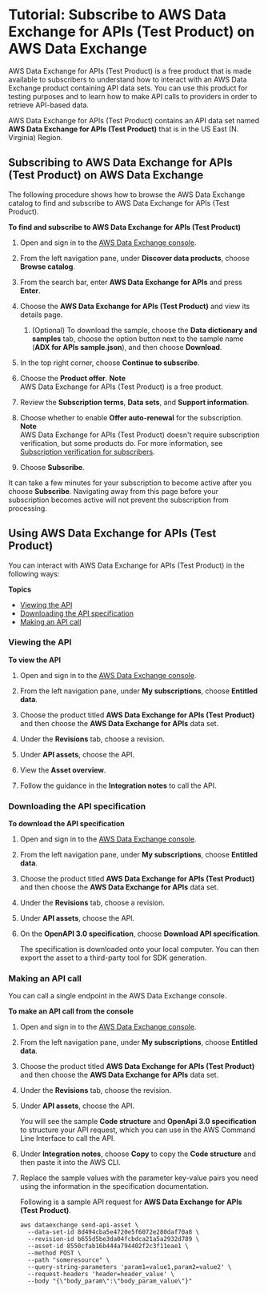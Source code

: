 # Tutorial: Subscribe to AWS Data Exchange for APIs \(Test Product\) on AWS Data Exchange<a name="subscriber-tutorial-api-product"></a>

AWS Data Exchange for APIs \(Test Product\) is a free product that is made available to subscribers to understand how to interact with an AWS Data Exchange product containing API data sets\. You can use this product for testing purposes and to learn how to make API calls to providers in order to retrieve API\-based data\.

AWS Data Exchange for APIs \(Test Product\) contains an API data set named **AWS Data Exchange for APIs \(Test Product\)** that is in the US East \(N\. Virginia\) Region\.

## Subscribing to AWS Data Exchange for APIs \(Test Product\) on AWS Data Exchange<a name="subscribe-to-API-test-product"></a>

The following procedure shows how to browse the AWS Data Exchange catalog to find and subscribe to AWS Data Exchange for APIs \(Test Product\)\.

**To find and subscribe to AWS Data Exchange for APIs \(Test Product\)**

1. Open and sign in to the [AWS Data Exchange console](https://console.aws.amazon.com/dataexchange)\.

1. From the left navigation pane, under **Discover data products**, choose **Browse catalog**\.

1. From the search bar, enter **AWS Data Exchange for APIs** and press **Enter**\. 

1. Choose the **AWS Data Exchange for APIs \(Test Product\)** and view its details page\.

   1. \(Optional\) To download the sample, choose the **Data dictionary and samples** tab, choose the option button next to the sample name \(**ADX for APIs sample\.json**\), and then choose **Download**\.

1. In the top right corner, choose **Continue to subscribe**\. 

1. Choose the **Product offer**\.
**Note**  
AWS Data Exchange for APIs \(Test Product\) is a free product\.

1. Review the **Subscription terms**, **Data sets**, and **Support information**\.

1. Choose whether to enable **Offer auto\-renewal** for the subscription\. 
**Note**  
AWS Data Exchange for APIs \(Test Product\) doesn't require subscription verification, but some products do\. For more information, see [Subscription verification for subscribers](subscription-verification-sub.md)\.

1. Choose **Subscribe**\.

It can take a few minutes for your subscription to become active after you choose **Subscribe**\. Navigating away from this page before your subscription becomes active will not prevent the subscription from processing\. 

## Using AWS Data Exchange for APIs \(Test Product\)<a name="tutorial-use-api-test-product"></a>

You can interact with AWS Data Exchange for APIs \(Test Product\) in the following ways:

**Topics**
+ [Viewing the API](#tutorial-view-api)
+ [Downloading the API specification](#tutorial-download-api-spec)
+ [Making an API call](#tutorial-make-api-call-console)

### Viewing the API<a name="tutorial-view-api"></a>

**To view the API**

1. Open and sign in to the [AWS Data Exchange console](https://console.aws.amazon.com/dataexchange)\.

1. From the left navigation pane, under **My subscriptions**, choose **Entitled data**\.

1. Choose the product titled ****AWS Data Exchange** for APIs \(Test Product\)** and then choose the **AWS Data Exchange for APIs** data set\.

1. Under the **Revisions** tab, choose a revision\.

1. Under **API assets**, choose the API\.

1. View the **Asset overview**\.

1. Follow the guidance in the **Integration notes** to call the API\.

### Downloading the API specification<a name="tutorial-download-api-spec"></a>

**To download the API specification**

1. Open and sign in to the [AWS Data Exchange console](https://console.aws.amazon.com/dataexchange)\.

1. From the left navigation pane, under **My subscriptions**, choose **Entitled data**\.

1. Choose the product titled ****AWS Data Exchange** for APIs \(Test Product\)** and then choose the **AWS Data Exchange for APIs** data set\.

1. Under the **Revisions** tab, choose a revision\.

1. Under **API assets**, choose the API\.

1. On the **OpenAPI 3\.0 specification**, choose **Download API specification**\.

   The specification is downloaded onto your local computer\. You can then export the asset to a third\-party tool for SDK generation\.

### Making an API call<a name="tutorial-make-api-call-console"></a>

You can call a single endpoint in the AWS Data Exchange console\.

**To make an API call from the console**

1. Open and sign in to the [AWS Data Exchange console](https://console.aws.amazon.com/dataexchange)\.

1. From the left navigation pane, under **My subscriptions**, choose **Entitled data**\.

1. Choose the product titled ****AWS Data Exchange** for APIs \(Test Product\)** and then choose the **AWS Data Exchange for APIs** data set\.

1. Under the **Revisions** tab, choose the revision\.

1. Under **API assets**, choose the API\.

   You will see the sample **Code structure** and **OpenApi 3\.0 specification** to structure your API request, which you can use in the AWS Command Line Interface to call the API\. 

1. Under **Integration notes**, choose **Copy** to copy the **Code structure** and then paste it into the AWS CLI\.

1. Replace the sample values with the parameter key\-value pairs you need using the information in the specification documentation\.

   Following is a sample API request for **AWS Data Exchange for APIs \(Test Product\)**\.

   ```
   aws dataexchange send-api-asset \
     --data-set-id 8d494cba5e4720e5f6072e280daf70a8 \
     --revision-id b655d5be3da04fcbdca21a5a2932d789 \
     --asset-id 8550cfab16b444a794402f2c3f11eae1 \
     --method POST \
     --path "someresource" \
     --query-string-parameters 'param1=value1,param2=value2' \
     --request-headers 'header=header_value' \
     --body "{\"body_param\":\"body_param_value\"}"
   ```
